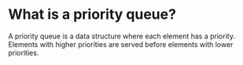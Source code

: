 # What is a priority queue?

A priority queue is a data structure where each element has a priority. Elements with higher priorities are served before elements with lower priorities.
